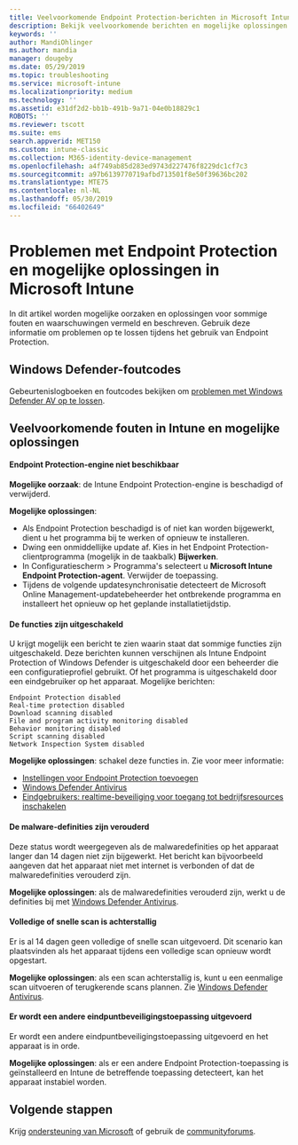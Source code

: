 ```yaml
---
title: Veelvoorkomende Endpoint Protection-berichten in Microsoft Intune - Azure | Microsoft Docs
description: Bekijk veelvoorkomende berichten en mogelijke oplossingen bij het gebruik van en het oplossen van problemen met Endpoint Protection en Windows Defender in Microsoft Intune.
keywords: ''
author: MandiOhlinger
ms.author: mandia
manager: dougeby
ms.date: 05/29/2019
ms.topic: troubleshooting
ms.service: microsoft-intune
ms.localizationpriority: medium
ms.technology: ''
ms.assetid: e31df2d2-bb1b-491b-9a71-04e0b18829c1
ROBOTS: ''
ms.reviewer: tscott
ms.suite: ems
search.appverid: MET150
ms.custom: intune-classic
ms.collection: M365-identity-device-management
ms.openlocfilehash: a4f749ab85d283ed9743d227476f8229dc1cf7c3
ms.sourcegitcommit: a97b6139770719afbd713501f8e50f39636bc202
ms.translationtype: MTE75
ms.contentlocale: nl-NL
ms.lasthandoff: 05/30/2019
ms.locfileid: "66402649"
---
```

# <a name="endpoint-protection-issues-and-possible-solutions-in-microsoft-intune"></a>Problemen met Endpoint Protection en mogelijke oplossingen in Microsoft Intune

In dit artikel worden mogelijke oorzaken en oplossingen voor sommige fouten en waarschuwingen vermeld en beschreven. Gebruik deze informatie om problemen op te lossen tijdens het gebruik van Endpoint Protection.

## <a name="windows-defender-error-codes"></a>Windows Defender-foutcodes

Gebeurtenislogboeken en foutcodes bekijken om [problemen met Windows Defender AV op te lossen](https://docs.microsoft.com/windows/security/threat-protection/windows-defender-antivirus/troubleshoot-windows-defender-antivirus).

## <a name="common-intune-errors-and-possible-resolutions"></a>Veelvoorkomende fouten in Intune en mogelijke oplossingen

#### <a name="endpoint-protection-engine-unavailable"></a>Endpoint Protection-engine niet beschikbaar

**Mogelijke oorzaak**: de Intune Endpoint Protection-engine is beschadigd of verwijderd.

**Mogelijke oplossingen**:

- Als Endpoint Protection beschadigd is of niet kan worden bijgewerkt, dient u het programma bij te werken of opnieuw te installeren.
- Dwing een onmiddellijke update af. Kies in het Endpoint Protection-clientprogramma (mogelijk in de taakbalk) **Bijwerken**.
- In Configuratiescherm > Programma's selecteert u **Microsoft Intune Endpoint Protection-agent**. Verwijder de toepassing.
- Tijdens de volgende updatesynchronisatie detecteert de Microsoft Online Management-updatebeheerder het ontbrekende programma en installeert het opnieuw op het geplande installatietijdstip.

#### <a name="features-are-disabled"></a>De functies zijn uitgeschakeld

U krijgt mogelijk een bericht te zien waarin staat dat sommige functies zijn uitgeschakeld. Deze berichten kunnen verschijnen als Intune Endpoint Protection of Windows Defender is uitgeschakeld door een beheerder die een configuratieprofiel gebruikt. Of het programma is uitgeschakeld door een eindgebruiker op het apparaat. Mogelijke berichten:

`Endpoint Protection disabled`  
`Real-time protection disabled`  
`Download scanning disabled`  
`File and program activity monitoring disabled`  
`Behavior monitoring disabled`  
`Script scanning disabled`  
`Network Inspection System disabled`  

**Mogelijke oplossingen**: schakel deze functies in. Zie voor meer informatie:

- [Instellingen voor Endpoint Protection toevoegen](endpoint-protection-configure.md)
- [Windows Defender Antivirus](device-restrictions-windows-10.md#windows-defender-antivirus)
- [Eindgebruikers: realtime-beveiliging voor toegang tot bedrijfsresources inschakelen](/intune-user-help/turn-on-defender-windows)

#### <a name="malware-definitions-out-of-date"></a>De malware-definities zijn verouderd

Deze status wordt weergegeven als de malwaredefinities op het apparaat langer dan 14 dagen niet zijn bijgewerkt. Het bericht kan bijvoorbeeld aangeven dat het apparaat niet met internet is verbonden of dat de malwaredefinities verouderd zijn.

**Mogelijke oplossingen**: als de malwaredefinities verouderd zijn, werkt u de definities bij met [Windows Defender Antivirus](device-restrictions-windows-10.md#windows-defender-antivirus).

#### <a name="full-scan-overdue-or-quick-scan-overdue"></a>Volledige of snelle scan is achterstallig

Er is al 14 dagen geen volledige of snelle scan uitgevoerd. Dit scenario kan plaatsvinden als het apparaat tijdens een volledige scan opnieuw wordt opgestart.

**Mogelijke oplossingen**: als een scan achterstallig is, kunt u een eenmalige scan uitvoeren of terugkerende scans plannen. Zie [Windows Defender Antivirus](device-restrictions-windows-10.md#windows-defender-antivirus).

#### <a name="another-endpoint-protection-application-running"></a>Er wordt een andere eindpuntbeveiligingstoepassing uitgevoerd

Er wordt een andere eindpuntbeveiligingstoepassing uitgevoerd en het apparaat is in orde.

**Mogelijke oplossingen**: als er een andere Endpoint Protection-toepassing is geïnstalleerd en Intune de betreffende toepassing detecteert, kan het apparaat instabiel worden.

## <a name="next-steps"></a>Volgende stappen

Krijg [ondersteuning van Microsoft](get-support.md) of gebruik de [communityforums](https://social.technet.microsoft.com/Forums/en-US/home?category=microsoftintune).
